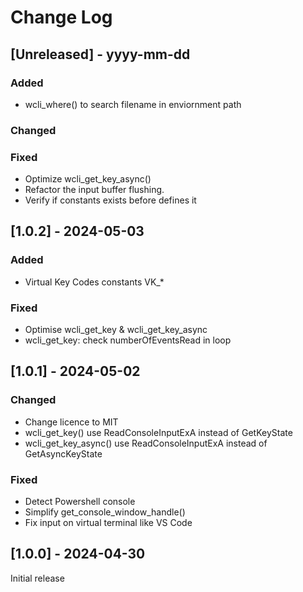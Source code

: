 # Change Log

## [Unreleased] - yyyy-mm-dd

### Added
- wcli_where() to search filename in enviornment path

### Changed

### Fixed
- Optimize wcli_get_key_async()
- Refactor the input buffer flushing.
- Verify if constants exists before defines it


## [1.0.2] - 2024-05-03

### Added
- Virtual Key Codes constants VK_*

### Fixed
- Optimise wcli_get_key & wcli_get_key_async
- wcli_get_key: check numberOfEventsRead in loop


## [1.0.1] - 2024-05-02

### Changed
- Change licence to MIT
- wcli_get_key() use ReadConsoleInputExA instead of GetKeyState
- wcli_get_key_async() use ReadConsoleInputExA instead of GetAsyncKeyState

### Fixed
- Detect Powershell console
- Simplify get_console_window_handle()
- Fix input on virtual terminal like VS Code

## [1.0.0] - 2024-04-30

Initial release


